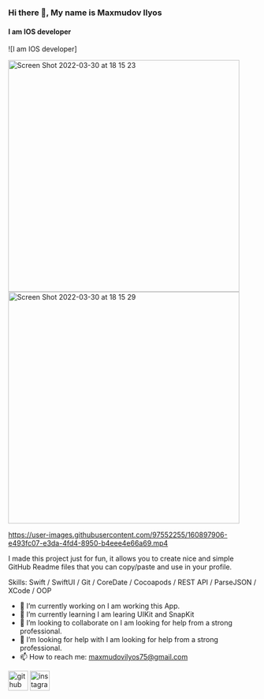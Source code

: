 ### Hi there 👋, My name is Maxmudov Ilyos
#### I am IOS developer
![I am IOS developer]

<img width="469" alt="Screen Shot 2022-03-30 at 18 15 23" src="https://user-images.githubusercontent.com/97552255/160897841-47bd874d-b37d-4e13-9141-bc3b716c1dab.png"><img width="469" alt="Screen Shot 2022-03-30 at 18 15 29" src="https://user-images.githubusercontent.com/97552255/160897870-c1d729ca-2041-430e-bd1e-a280fccc7a62.png">

https://user-images.githubusercontent.com/97552255/160897906-e493fc07-e3da-4fd4-8950-b4eee4e66a69.mp4




I made this project just for fun, it allows you to create nice and simple GitHub Readme files that you can copy/paste and use in your profile.

Skills: Swift / SwiftUI / Git / CoreDate / Cocoapods / REST API / ParseJSON / XCode / OOP

- 🔭 I’m currently working on I am working this App. 
- 🌱 I’m currently learning I am learing UIKit and SnapKit 
- 👯 I’m looking to collaborate on I am looking for help from a strong professional. 
- 🤔 I’m looking for help with I am looking for help from a strong professional. 
- 📫 How to reach me: maxmudovilyos75@gmail.com 


[<img src='https://cdn.jsdelivr.net/npm/simple-icons@3.0.1/icons/github.svg' alt='github' height='40'>](https://github.com/https://github.com/iMtRo)  [<img src='https://cdn.jsdelivr.net/npm/simple-icons@3.0.1/icons/instagram.svg' alt='instagram' height='40'>](https://www.instagram.com/https://www.instagram.com/maxmudov.ilyos.13//)  

